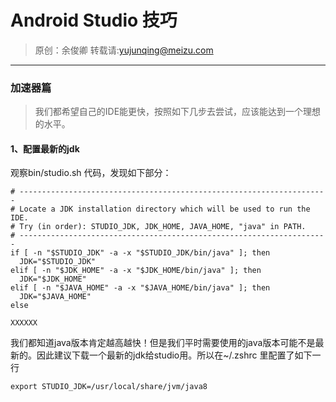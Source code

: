 
# Android Studio 技巧

> 原创：余俊卿 转载请:<yujunqing@meizu.com>

----

### 加速器篇

> 我们都希望自己的IDE能更快，按照如下几步去尝试，应该能达到一个理想的水平。

#### 1、配置最新的jdk

观察bin/studio.sh 代码，发现如下部分：

````
# ---------------------------------------------------------------------# Locate a JDK installation directory which will be used to run the IDE.# Try (in order): STUDIO_JDK, JDK_HOME, JAVA_HOME, "java" in PATH.# ---------------------------------------------------------------------if [ -n "$STUDIO_JDK" -a -x "$STUDIO_JDK/bin/java" ]; then  JDK="$STUDIO_JDK"elif [ -n "$JDK_HOME" -a -x "$JDK_HOME/bin/java" ]; then  JDK="$JDK_HOME"elif [ -n "$JAVA_HOME" -a -x "$JAVA_HOME/bin/java" ]; then  JDK="$JAVA_HOME"else
XXXXXX
````
我们都知道java版本肯定越高越快！但是我们平时需要使用的java版本可能不是最新的。因此建议下载一个最新的jdk给studio用。所以在~/.zshrc 里配置了如下一行

    export STUDIO_JDK=/usr/local/share/jvm/java8
